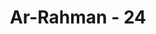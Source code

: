---
title: "Ar-Rahman - 24"
no: 24
arabic_no: ٢٤
ayah: وَلَهُ الْجَوَارِ الْمُنْشَاٰتُ فِى الْبَحْرِ كَالْاَعْلَامِۚ  
translation: "Milik-Nyalah kapal-kapal yang berlayar di lautan bagaikan gunung-gunung."
tafsir: "Ayat ini menerangkan bahwa Allah-lah yang menguasai bahtera-bahtera yang tinggi layarnya laksana gunung-gunung di lautan, ia berlayar di lautan dan memberikan manfaat kepada manusia guna mengangkut barang-barang dagangan dari suatu negeri ke negeri lain, makanan-makanan yang banyak terdapat pada suatu tempat dan tempat yang lain kekurangan bahan-bahan tersebut, dan lain sebagainya. Dengan demikian, terlaksana pertukaran barang-barang dagangan dan terpenuhi keperluankeperluan manusia tentang makanan dan minuman."
---